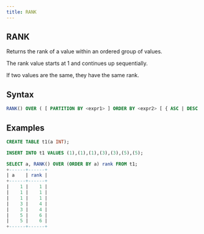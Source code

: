 ```yaml
---
title: RANK
---
```



## RANK

Returns the rank of a value within an ordered group of values.

The rank value starts at 1 and continues up sequentially.

If two values are the same, they have the same rank.

## Syntax

```sql
RANK() OVER ( [ PARTITION BY <expr1> ] ORDER BY <expr2> [ { ASC | DESC } ] [ <window_frame> ] )
```

## Examples

```sql
CREATE TABLE t1(a INT);

INSERT INTO t1 VALUES (1),(1),(1),(3),(3),(5),(5);

SELECT a, RANK() OVER (ORDER BY a) rank FROM t1;
+------+------+
| a    | rank |
+------+------+
|    1 |    1 |
|    1 |    1 |
|    1 |    1 |
|    3 |    4 |
|    3 |    4 |
|    5 |    6 |
|    5 |    6 |
+------+------+
```
